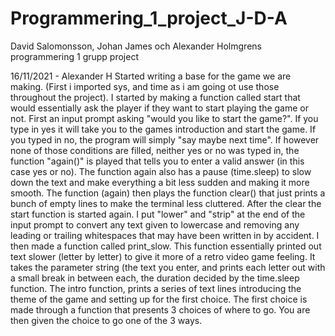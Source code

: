 # Programmering_1_project_J-D-A
David Salomonsson, Johan James och Alexander Holmgrens programmering 1 grupp project

16/11/2021 - Alexander H
Started writing a base for the game we are making. (First i imported sys, and time as i am going ot use those throughout the project). I started by making a function called start 
that would essentially ask the player if they want to start playing the game or not. First an input prompt asking "would you like to start the game?". If you type in yes it will 
take you to the games introduction and start the game. If you typed in no, the program will simply "say maybe next time". If however none of those conditions are filled, 
neither yes or no was typed in, the function "again()" is played that tells you to enter a valid answer (in this case yes or no). The function again also has a pause (time.sleep) 
to slow down the text and make everything a bit less sudden and making it more smooth. The function (again) then plays the function clear() that just prints a bunch of empty lines
to make the terminal less cluttered. After the clear the start function is started again. I put "lower" and "strip" at the end of the input prompt to convert any text given to 
lowercase and removing any leading or trailing whitespaces that may have been written in by accident. I then made a function called print_slow. This function essentially printed
out text slower (letter by letter) to give it more of a retro video game feeling. It takes the parameter string (the text you enter, and prints each letter out with a small break
in between each, the duration decided by the time.sleep function. The intro function, prints a series of text lines introducing the theme of the game and setting up for the first
choice. The first choice is made through a function that presents 3 choices of where to go. You are then given the choice to go one of the 3 ways. 




